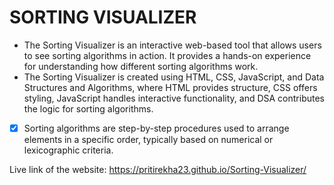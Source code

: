 # SORTING VISUALIZER

- The Sorting Visualizer is an interactive web-based tool that allows users to see sorting algorithms in action. It provides a hands-on experience for understanding how different sorting algorithms work.
- The Sorting Visualizer is created using HTML, CSS, JavaScript, and Data Structures and Algorithms, where HTML provides structure, CSS offers styling, JavaScript handles interactive functionality, and DSA contributes the logic for sorting algorithms.
- [x] Sorting algorithms are step-by-step procedures used to arrange elements in a specific order, typically based on numerical or lexicographic criteria.

Live link of the website:
https://pritirekha23.github.io/Sorting-Visualizer/